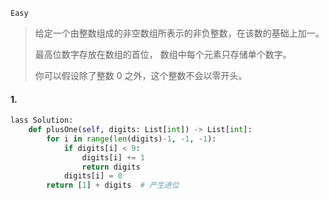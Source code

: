 `Easy`

>给定一个由整数组成的非空数组所表示的非负整数，在该数的基础上加一。
>
>最高位数字存放在数组的首位， 数组中每个元素只存储单个数字。
>
>你可以假设除了整数 0 之外，这个整数不会以零开头。
>

#### 1. 

```python
lass Solution:
    def plusOne(self, digits: List[int]) -> List[int]:
        for i in range(len(digits)-1, -1, -1):
            if digits[i] < 9:
                digits[i] += 1
                return digits
            digits[i] = 0
        return [1] + digits  # 产生进位 
```

